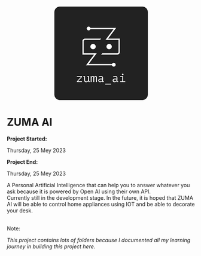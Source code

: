 <p align="center">
<img src="zuma.png" alt="ZUMA AI LOGO">
<h1>ZUMA AI</h1>
</p>
<strong>Project Started: </strong><p>Thursday, 25 Mey 2023</p>
<strong>Project End: </strong><p>Thursday, 25 Mey 2023</p>
A Personal Artificial Intelligence that can help you to answer whatever you ask because it is powered by Open AI using their own API.
<br>
Currently still in the development stage. In the future, it is hoped that ZUMA AI will be able to control home appliances using IOT and be able to decorate your desk.
<br><br>
<p>Note:</p>
<i>This project contains lots of folders because I documented all my learning journey in building this project here.</i>